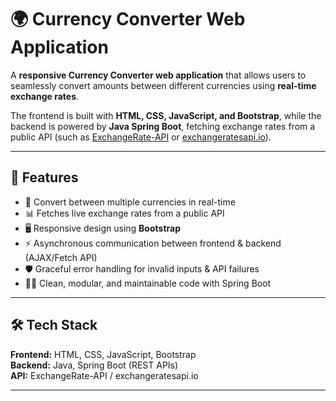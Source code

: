# 🌍 Currency Converter Web Application

A **responsive Currency Converter web application** that allows users to seamlessly convert amounts between different currencies using **real-time exchange rates**.  

The frontend is built with **HTML, CSS, JavaScript, and Bootstrap**, while the backend is powered by **Java Spring Boot**, fetching exchange rates from a public API (such as [ExchangeRate-API](https://www.exchangerate-api.com/) or [exchangeratesapi.io](https://exchangeratesapi.io/)).  

---

## 🚀 Features
- 🔄 Convert between multiple currencies in real-time  
- 📊 Fetches live exchange rates from a public API  
- 🖥️ Responsive design using **Bootstrap**  
- ⚡ Asynchronous communication between frontend & backend (AJAX/Fetch API)  
- 🛡️ Graceful error handling for invalid inputs & API failures  
- 🧑‍💻 Clean, modular, and maintainable code with Spring Boot  

---

## 🛠️ Tech Stack
**Frontend:** HTML, CSS, JavaScript, Bootstrap  
**Backend:** Java, Spring Boot (REST APIs)  
**API:** ExchangeRate-API / exchangeratesapi.io  
 

---


